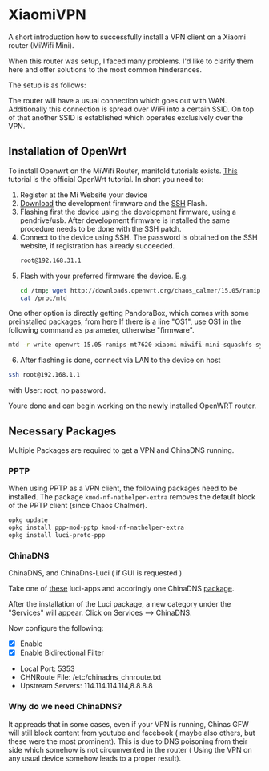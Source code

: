 # XiaomiVPN
A short introduction how to successfully install a VPN client on a Xiaomi router (MiWifi Mini).

When this router was setup, I faced many problems. I'd like to clarify them here and offer solutions to the most common hinderances.

The setup is as follows:

The router will have a usual connection which goes out with WAN. 
Additionally this connection is spread over WiFi into a certain SSID.
On top of that another SSID is established which operates exclusively over the VPN.

## Installation of OpenWrt

To install Openwrt on the MiWifi Router, manifold tutorials exists. [This](https://wiki.openwrt.org/toh/xiaomi/mini) tutorial is the official OpenWrt tutorial. 
In short you need to:
1. Register at the Mi Website your device
2. [Download](http://www1.miwifi.com/miwifi_download.html) the development firmware and the [SSH](http://d.miwifi.com/rom/ssh) Flash.
3. Flashing first the device using the development firmware, using a pendrive/usb. After development firmware is installed the same procedure needs to be done with the SSH patch.
4. Connect to the device using SSH. The password is obtained on the SSH website, if registration has already succeeded. 
    ```bash
    root@192.168.31.1
    ```
5. Flash with your preferred firmware the device. E.g. 
    ```bash 
    cd /tmp; wget http://downloads.openwrt.org/chaos_calmer/15.05/ramips/mt7620/openwrt-15.05-ramips-mt7620-xiaomi-miwifi-mini-squashfs-sysupgrade.bin
    cat /proc/mtd
    ```

One other option is directly getting PandoraBox, which comes with some preinstalled packages, from [here](http://downloads.openwrt.org.cn/PandoraBox/Xiaomi-Mini-R1CM/stable/)
If there is a line "OS1", use OS1 in the following command as parameter, otherwise "firmware".

```bash
mtd -r write openwrt-15.05-ramips-mt7620-xiaomi-miwifi-mini-squashfs-sysupgrade.bin OS1
```

6. After flashing is done, connect via LAN to the device on host 
```bash 
ssh root@192.168.1.1
``` 
with User: root, no password.

Youre done and can begin working on the newly installed OpenWRT router.


## Necessary Packages

Multiple Packages are required to get a VPN and ChinaDNS running.

### PPTP

When using PPTP as a VPN client, the following packages need to be installed.
The package ```kmod-nf-nathelper-extra``` removes the default block of the PPTP client (since Chaos Chalmer).

```bash
opkg update
opkg install ppp-mod-pptp kmod-nf-nathelper-extra
opkg install luci-proto-ppp
```

### ChinaDNS
ChinaDNS, and ChinaDns-Luci ( if GUI is requested )

Take one of [these](http://sourceforge.net/projects/openwrt-dist/files/luci-app/chinadns/) luci-apps and accoringly one ChinaDNS [package](http://sourceforge.net/projects/openwrt-dist/files/chinadns/1.3.2-d3e75dd/ChinaDNS_1.3.2-3_ramips_24kec.ipk/download).

After the installation of the Luci package, a new category under the "Services" will appear. Click on Services --> ChinaDNS. 

Now configure the following:

- [x] Enable
- [x] Enable Bidirectional Filter
- Local Port: 5353
- CHNRoute File: /etc/chinadns_chnroute.txt
- Upstream Servers: 114.114.114.114,8.8.8.8



### Why do we need ChinaDNS?
It appreads that in some cases, even if your VPN is running, Chinas GFW will still block content from youtube and facebook ( maybe also others, but these were the most prominent). This is due to DNS poisoning from their side which somehow is not circumvented in the router ( Using the VPN on any usual device somehow leads to a proper result).



